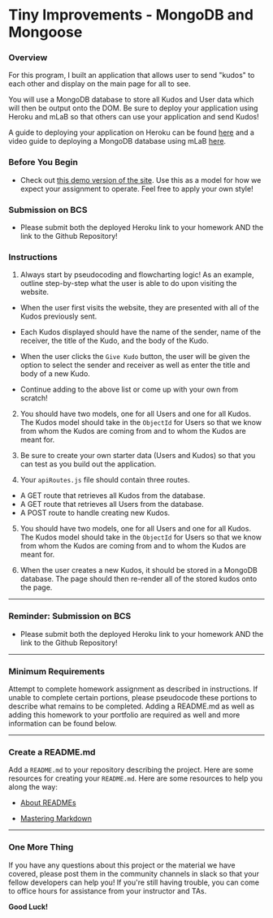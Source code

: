# Tiny Improvements - MongoDB and Mongoose

### Overview

For this program, I built an application that allows user to send "kudos" to each other and display on the main page for all to see.



You will use a MongoDB database to store all Kudos and User data which will then be output onto the DOM. Be sure to deploy your application using Heroku and mLaB so that others can use your application and send Kudos! 

A guide to deploying your application on Heroku can be found [here](../HerokuGuide.md) and a video guide to deploying a MongoDB database using mLaB [here](https://youtu.be/xyWcHBsJbts).

### Before You Begin

* Check out [this demo version of the site](https://arcane-falls-88518.herokuapp.com/). Use this as a model for how we expect your assignment to operate. Feel free to apply your own style!

### Submission on BCS

* Please submit both the deployed Heroku link to your homework AND the link to the Github Repository!

### Instructions

1. Always start by pseudocoding and flowcharting logic! As an example, outline step-by-step what the user is able to do upon visiting the website. 

  * When the user first visits the website, they are presented with all of the Kudos previously sent.
  * Each Kudos displayed should have the name of the sender, name of the receiver, the title of the Kudo, and the body of the Kudo.
  * When the user clicks the `Give Kudo` button, the user will be given the option to select the sender and receiver as well as enter the title and body of a new Kudo.

* Continue adding to the above list or come up with your own from scratch!

2. You should have two models, one for all Users and one for all Kudos. The Kudos model should take in the `ObjectId` for Users so that we know from whom the Kudos are coming from and to whom the Kudos are meant for.

3. Be sure to create your own starter data (Users and Kudos) so that you can test as you build out the application.

4. Your `apiRoutes.js` file should contain three routes.

  * A GET route that retrieves all Kudos from the database.
  * A GET route that retrieves all Users from the database.
  * A POST route to handle creating new Kudos.

5. You should have two models, one for all Users and one for all Kudos. The Kudos model should take in the `ObjectId` for Users so that we know from whom the Kudos are coming from and to whom the Kudos are meant for.

6. When the user creates a new Kudos, it should be stored in a MongoDB database. The page should then re-render all of the stored kudos onto the page.

- - - 

### Reminder: Submission on BCS

* Please submit both the deployed Heroku link to your homework AND the link to the Github Repository!

- - -

### Minimum Requirements

Attempt to complete homework assignment as described in instructions. If unable to complete certain portions, please pseudocode these portions to describe what remains to be completed. Adding a README.md as well as adding this homework to your portfolio are required as well and more information can be found below.

- - -

### Create a README.md

Add a `README.md` to your repository describing the project. Here are some resources for creating your `README.md`. Here are some resources to help you along the way:

* [About READMEs](https://help.github.com/articles/about-readmes/)

* [Mastering Markdown](https://guides.github.com/features/mastering-markdown/)

- - -

### One More Thing

If you have any questions about this project or the material we have covered, please post them in the community channels in slack so that your fellow developers can help you! If you're still having trouble, you can come to office hours for assistance from your instructor and TAs.

**Good Luck!**
